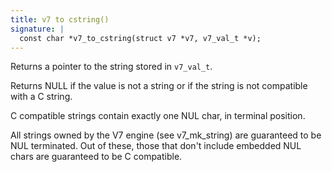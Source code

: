 ```yaml
---
title: v7 to cstring()
signature: |
  const char *v7_to_cstring(struct v7 *v7, v7_val_t *v);
---
```


Returns a pointer to the string stored in `v7_val_t`.

Returns NULL if the value is not a string or if the string is not compatible
with a C string.

C compatible strings contain exactly one NUL char, in terminal position.

All strings owned by the V7 engine (see v7_mk_string) are guaranteed to
be NUL terminated.
Out of these, those that don't include embedded NUL chars are guaranteed to
be C compatible. 

